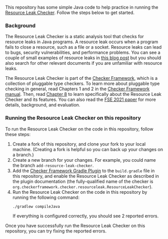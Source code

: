 This repository has some simple Java code to help practice in running the
[Resource Leak Checker](https://checkerframework.org/manual/#resource-leak-checker). Follow the steps below to get
started.

### Background

The Resource Leak Checker is a static analysis tool that checks for resource leaks in Java programs.
A resource leak occurs when a program fails to close a resource, such as a file or a socket. Resource leaks can lead
to bugs, security vulnerabilities, and performance problems. You can see a couple of small examples of resource leaks
in [this blog post](https://aws.amazon.com/blogs/devops/resource-leak-detection-in-amazon-codeguru/) but you should also
search for other relevant documents if you are unfamiliar with resource leaks.

The Resource Leak Checker is part of the [Checker Framework](https://checkerframework.org/), which is a collection of
pluggable type checkers. To learn more about pluggable type checking in general, read Chapters 1 and 2 in
the [Checker Framework manual](https://checkerframework.org/manual/). Then,
read [Chapter 8](https://checkerframework.org/manual/#resource-leak-checker) to learn specifically about the Resource
Leak Checker and its features. You can also read the [FSE 2021 paper](https://manu.sridharan.net/files/FSE21Leaks.pdf)
for more details, background, and evaluation.

### Running the Resource Leak Checker on this repository

To run the Resource Leak Checker on the code in this repository, follow these steps:

1. Create a fork of this repository, and clone your fork to your local machine.  (Creating a fork is helpful so you can
   back up your changes on a branch.)
2. Create a new branch for your changes. For example, you could name the branch `add-resource-leak-checker`.
3. Add the [Checker Framework Gradle Plugin](https://github.com/kelloggm/checkerframework-gradle-plugin) to the
   `build.gradle` file in this repository, and enable the Resource Leak Checker as described in the plugin
   documentation (the fully-qualified name of the checker
   is `org.checkerframework.checker.resourceleak.ResourceLeakChecker`).
4. Run the Resource Leak Checker on the code in this repository by running the following command:
   ```
   ./gradlew compileJava
   ```
   If everything is configured correctly, you should see 2 reported errors.

Once you have successfully run the Resource Leak Checker on this repository, you can try fixing the reported errors.
